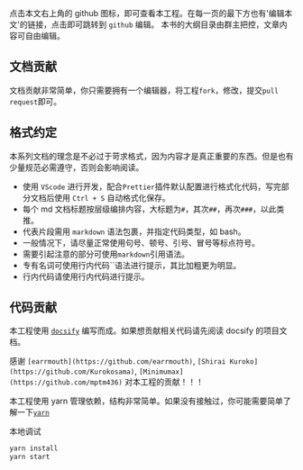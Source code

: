 <!-- {docsify-ignore-all} -->

点击本文右上角的 github 图标，即可查看本工程。在每一页的最下方也有'编辑本文'的链接，点击即可跳转到 `github` 编辑。
本书的大纲目录由群主把控，文章内容可自由编辑。

## 文档贡献 <!-- {docsify-ignore} -->

文档贡献非常简单，你只需要拥有一个编辑器，将工程`fork`，修改，提交`pull request`即可。

## 格式约定 <!-- {docsify-ignore} -->

本系列文档的理念是不必过于苛求格式，因为内容才是真正重要的东西。但是也有少量规范必需遵守，否则会影响阅读。

-   使用 `VScode` 进行开发，配合`Prettier`插件默认配置进行格式化代码，写完部分文档后使用 `Ctrl + S` 自动格式化保存。
-   每个 md 文档标题按层级编排内容，大标题为`#`，其次`##`，再次`###`，以此类推。
-   代表片段需用 `markdown` 语法包裹，并指定代码类型，如 bash。
-   一般情况下，请尽量正常使用句号、顿号、引号、冒号等标点符号。
-   需要引起注意的部分可使用`markdown`引用语法。
-   专有名词可使用行内代码``语法进行提示，其比加粗更为明显。
-   行内代码请使用行内代码进行提示。

## 代码贡献 <!-- {docsify-ignore} -->

本工程使用 [`docsify`](https://docsify.js.org/#/) 编写而成。如果想贡献相关代码请先阅读 docsify 的项目文档。

感谢 `[earrmouth](https://github.com/earrmouth)`, `[Shirai Kuroko](https://github.com/Kurokosama)`, `[Minimumax](https://github.com/mptm436)` 对本工程的贡献！！！

本工程使用 yarn 管理依赖，结构非常简单。如果没有接触过，你可能需要简单了解一下[`yarn`](https://classic.yarnpkg.com/en/)

本地调试

```bash
yarn install
yarn start
```
